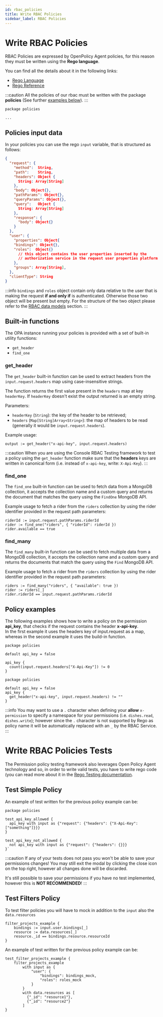 ```yaml
---
id: rbac_policies
title: Write RBAC Policies
sidebar_label: RBAC Policies
---
```


# Write RBAC Policies

RBAC Policies are expressed by OpenPolicy Agent policies, for this reason they must be written using the **Rego language**.

You can find all the details about it in the following links:

- [Rego Language](https://www.openpolicyagent.org/docs/latest/policy-language/)
- [Rego Reference](https://www.openpolicyagent.org/docs/latest/policy-reference/)

:::caution
All the policies of our rbac must be written with the package **policies** (See further [examples below](#policy-examples)).
:::

```rego
package policies

...
```

## Policies input data

In your policies you can use the rego `input` variable, that is structured as follows:

```json
{
  "request": {
    "method":  String,
    "path":    String,
    "headers": Object {
      String: Array[String]
    },
    "body": Object{},
    "pathParams": Object{},
    "queryParams": Object{},
    "query":   Object {
      String: Array[String]
    },
    "response": {
      "body": Object{}
    }
  },
  "user": {
    "properties": Object{
    "bindings": Object{}, 
    "roles":  Object{}
      // this object contains the user properties inserted by the
      // authorization service in the request user properties platform header 
    },
    "groups": Array[String],
  },
  "clientType": String
}
```

:::info
`bindings` and `roles` object contain only data relative to the user that is making the request **if and only if** is authenticated. Otherwise those two object will be present but empty. For the structure of the two object please refer to the [RBAC data models](./rbac#rbac-storage) section.
:::

## Built-in functions

The OPA instance running your policies is provided with a set of built-in utility functions:

 * `get_header`
 * `find_one`

### get_header

The `get_header` built-in function can be used to extract headers from the `input.request.headers` map using case-insensitive strings.

The function returns the first value present in the `headers` map at key `headerKey`. 
If `headerKey` doesn't exist the output returned is an empty string.

Parameters:
 * `headerKey` (`String`): the key of the header to be retrieved;
 * `headers` (`Map[String]Array<String>`): the map of headers to be read (generally it would be `input.request.headers`).

Example usage:

```rego
output := get_header("x-api-key", input.request.headers)
```

:::caution
When you are using the Console RBAC Testing framework to test a policy using the `get_header` function make sure
that the **headers** keys are written in canonical form (i.e. instead of `x-api-key`, write: `X-Api-Key`).
:::


### find_one 

The `find_one` built-in function can be used to fetch data from a MongoDB collection, it accepts the collection name and a custom query and returns the document that matches the query using the `FindOne` MongoDB API.

Example usage to fetch a rider from the `riders` collection by using the rider identifier provided in the request path parameters:

```rego
riderId := input.request.pathParams.riderId
rider := find_one("riders", { "riderId": riderId })
rider.available == true
```

### find_many

The `find_many` built-in function can be used to fetch multiple data from a MongoDB collection, it accepts the collection name and a custom query and returns the documents that match the query using the `Find` MongoDB API.

Example usage to fetch a rider from the `riders` collection by using the rider identifier provided in the request path parameters:

```rego
riders := find_many("riders", { "available": true })
rider := riders[_]
rider.riderId == input.request.pathParams.riderId
```

## Policy examples

The following examples shows how to write a policy on the permission **api_key**, that checks if the request contains the header **x-api-key**.\
In the first example it uses the headers key of input.request as a map, whereas in the second example it uses the build-in function.

```rego
package policies

default api_key = false

api_key {
  count(input.request.headers["X-Api-Key"]) != 0
}
```

```rego
package policies

default api_key = false
api_key {
  get_header("x-api-key", input.request.headers) != ""
}
```

:::info
You may want to use a `.` character when defining your **allow** `x-permission` to specify a namespace for your permissions (i.e. `dishes.read`, `dishes.write`); however since the `.` character is not supported by Rego as policy name it will be automatically replaced with an `_` by the RBAC Service.
:::

# Write RBAC Policies Tests

The Permission policy testing framework also leverages Open Policy Agent technology and so, in order to write valid tests, 
you have to write rego code (you can read more about it in the [Rego Testing documentation](https://www.openpolicyagent.org/docs/latest/policy-testing/).

## Test Simple Policy

An example of test written for the previous policy example can be:

```rego
package policies

test_api_key_allowed {
  api_key with input as {"request": {"headers": {"X-Api-Key": ["something"]}}}
}

test_api_key_not_allowed {
  not api_key with input as {"request": {"headers": {}}}
}`
```

:::caution
If any of your tests does not pass you won't be able to save your permissions changes! 
You may still exit the modal by clicking the close icon on the top right, however all changes done will be discarded.

It's still possible to save your permissions if you have no test implemented, however this is **NOT RECOMMENDED**!
:::

## Test Filters Policy

To test filter policies you will have to mock in addition to the `input` also the `data.resources`

```rego
filter_projects_example {
    bindings := input.user.bindings[_]
    resource := data.resources[_]
    resource._id == bindings.resource.resourceId
}
```

An example of test written for the previous policy example can be:
```rego
test_filter_projects_example {
    filter_projects_example
        with input as {
            "user": {
                "bindings": bindings_mock,
                "roles": roles_mock
            }
        }
        with data.resources as [
          {"_id": "resource1"}, 
          {"_id": "resource2"}
        ]
}
```
<br/>
